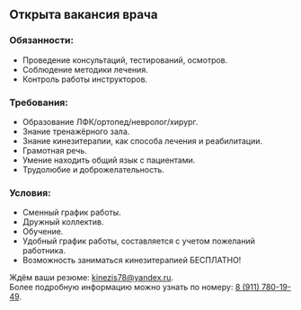 ## Открыта вакансия врача  

### Обязанности:  

*   Проведение консультаций, тестирований, осмотров.  
*   Соблюдение методики лечения.
*   Контроль работы инструкторов.  

### Требования: 

*   Образование ЛФК/ортопед/невролог/хирург.  
*   Знание тренажёрного зала.    
*   Знание кинезитерапии, как способа лечения и реабилитации. 
*   Грамотная речь.   
*   Умение находить общий язык с пациентами.   
*   Трудолюбие и доброжелательность.  

### Условия:  

*   Сменный график работы. 
*   Дружный коллектив.    
*   Обучение.  
*   Удобный график работы, составляется с учетом пожеланий работника. 
*   Возможность заниматься кинезитерапией БЕСПЛАТНО!   

Ждём ваши резюме: [kinezis78@yandex.ru](mailto:kinezis78@yandex.ru).  
Более подробную информацию можно узнать по номеру: [8 (911) 780-19-49](tel:89117801949).   